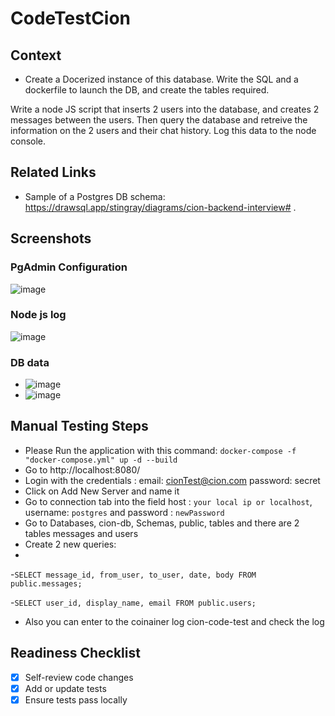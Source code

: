 # CodeTestCion


## Context

- Create a Docerized instance of this database. Write the SQL and a dockerfile to launch the DB, and create the tables required. 

Write a node JS script that inserts 2 users into the database, and creates 2 messages between the users. Then query the database and retreive the information on the 2 users and their chat history. Log this data to the node console.

## Related Links 

- Sample of a Postgres DB schema:   https://drawsql.app/stingray/diagrams/cion-backend-interview# .

## Screenshots
### PgAdmin Configuration
![image](https://user-images.githubusercontent.com/27929182/119171893-d03d4080-ba2a-11eb-9b86-acdc7bb6dd87.png)
### Node js log 
![image](https://user-images.githubusercontent.com/27929182/119172068-0f6b9180-ba2b-11eb-8c3b-08484701e32c.png)
### DB data 
* ![image](https://user-images.githubusercontent.com/27929182/119170606-1beeea80-ba29-11eb-83da-b78542b507a8.png)
* ![image](https://user-images.githubusercontent.com/27929182/119170649-2c06ca00-ba29-11eb-8b14-e605979d2520.png)

## Manual Testing Steps

* Please Run the application with this command: `docker-compose -f "docker-compose.yml" up -d --build`
* Go to http://localhost:8080/
* Login with the credentials : email: cionTest@cion.com password: secret
* Click on Add New Server and name it
* Go to connection tab into the field host : `your local ip or localhost`, username: `postgres` and password : `newPassword`
* Go to Databases, cion-db, Schemas, public, tables and there are 2 tables messages and users 
* Create 2 new queries:
* 
-`SELECT message_id, from_user, to_user, date, body
	FROM public.messages;`
  
-`SELECT user_id, display_name, email
	FROM public.users;`
  
* Also you can enter to the coinainer log cion-code-test and check the log 

## Readiness Checklist

- [X] Self-review code changes
- [X] Add or update tests
- [X] Ensure tests pass locally
